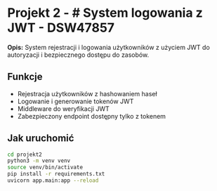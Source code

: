 # Projekt 2 - # System logowania z JWT - DSW47857

**Opis:** System rejestracji i logowania użytkowników z użyciem JWT do autoryzacji i bezpiecznego dostępu do zasobów.

## Funkcje
- Rejestracja użytkowników z hashowaniem haseł
- Logowanie i generowanie tokenów JWT
- Middleware do weryfikacji JWT
- Zabezpieczony endpoint dostępny tylko z tokenem

## Jak uruchomić
```bash
cd projekt2
python3 -m venv venv
source venv/bin/activate
pip install -r requirements.txt
uvicorn app.main:app --reload